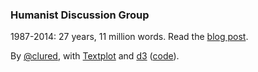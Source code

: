 ### Humanist Discussion Group

1987-2014: 27 years, 11 million words. Read the <a href="http://dclure.org/?p=4664" target="_blank">blog post</a>.

By <a href="https://twitter.com/clured" target="_blank">@clured</a>, with <a href="https://github.com/davidmcclure/textplot" target="_blank">Textplot</a> and <a href="http://d3js.org" target="_blank">d3</a> (<a href="https://github.com/davidmcclure/humanist" target="_blank">code</a>).
